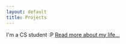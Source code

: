 ```yaml
---
layout: default
title: Projects
---
```

<div class="blurb">
	<p>I'm a CS student :P <a href="/about">Read more about my life...</a></p>
</div><!-- /.blurb -->
